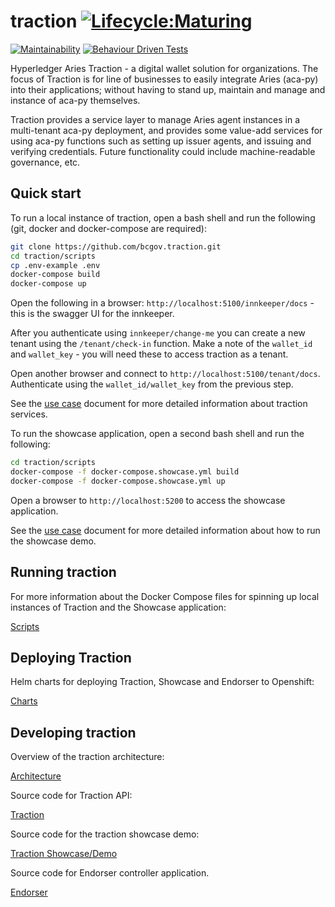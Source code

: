 # traction [![Lifecycle:Maturing](https://img.shields.io/badge/Lifecycle-Maturing-007EC6)](<Redirect-URL>)
[![Maintainability](https://api.codeclimate.com/v1/badges/e6df50041dd4373c7e15/maintainability)](https://codeclimate.com/github/bcgov/traction/maintainability)
[![Behaviour Driven Tests](https://github.com/bcgov/traction/actions/workflows/run_bdd_tests_dev.yml/badge.svg)](https://github.com/bcgov/traction/actions/workflows/run_bdd_tests_dev.yml)

Hyperledger Aries Traction - a digital wallet solution for organizations. The focus of Traction is for line of businesses to easily integrate Aries (aca-py) into their applications; without having to stand up, maintain and manage and instance of aca-py themselves.

Traction provides a service layer to manage Aries agent instances in a multi-tenant aca-py deployment, and provides some value-add services for using aca-py functions such as setting up issuer agents, and issuing and verifying credentials.  Future functionality could include machine-readable governance, etc.

## Quick start

To run a local instance of traction, open a bash shell and run the following (git, docker and docker-compose are required):

```bash
git clone https://github.com/bcgov.traction.git
cd traction/scripts
cp .env-example .env
docker-compose build
docker-compose up
```

Open the following in a browser: `http://localhost:5100/innkeeper/docs` - this is the swagger UI for the innkeeper.

After you authenticate using `innkeeper/change-me` you can create a new tenant using the `/tenant/check-in` function.  Make a note of the `wallet_id` and `wallet_key` - you will need these to access traction as a tenant.

Open another browser and connect to `http://localhost:5100/tenant/docs`.  Authenticate using the `wallet_id/wallet_key` from the previous step.

See the [use case](./docs/USE-CASE.md) document for more detailed information about traction services.

To run the showcase application, open a second bash shell and run the following:

```bash
cd traction/scripts
docker-compose -f docker-compose.showcase.yml build
docker-compose -f docker-compose.showcase.yml up
```

Open a browser to `http://localhost:5200` to access the showcase application.

See the [use case](./docs/USE-CASE.md) document for more detailed information about how to run the showcase demo.

## Running traction

For more information about the Docker Compose files for spinning up local instances of Traction and the Showcase application:

[Scripts](./scripts/README.md)

## Deploying Traction

Helm charts for deploying Traction, Showcase and Endorser to Openshift:

[Charts](./charts/README.md)

## Developing traction

Overview of the traction architecture:

[Architecture](./docs/ARCHITECTURE.md)

Source code for Traction API:

[Traction](./services/traction/README.md)

Source code for the traction showcase demo:

[Traction Showcase/Demo](./services/showcase/README.md)

Source code for Endorser controller application.

[Endorser](./services/endorser/README.md)
